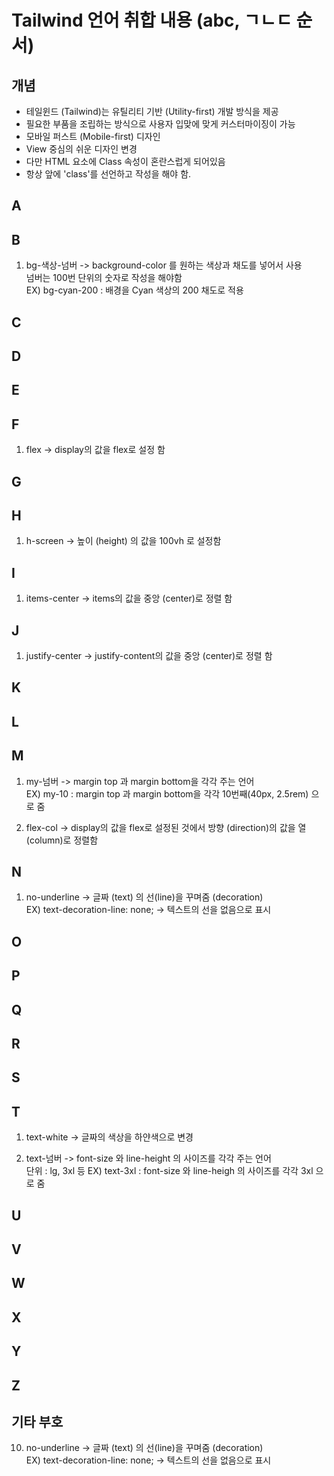 # Tailwind 언어 취합 내용 (abc, ㄱㄴㄷ 순서)

## 개념

- 테일윈드 (Tailwind)는 유틸리티 기반 (Utility-first) 개발 방식을 제공
- 필요한 부품을 조립하는 방식으로 사용자 입맞에 맞게 커스터마이징이 가능
- 모바일 퍼스트 (Mobile-first) 디자인
- View 중심의 쉬운 디자인 변경
- 다만 HTML 요소에 Class 속성이 혼란스럽게 되어있음
- 항상 앞에 'class'를 선언하고 작성을 해야 함.

## A

## B

1. bg-색상-넘버 -> background-color 를 원하는 색상과 채도를 넣어서 사용<br>
   넘버는 100번 단위의 숫자로 작성을 해야함 <br>
   EX) bg-cyan-200 : 배경을 Cyan 색상의 200 채도로 적용 <br>

## C

## D

## E

## F

1. flex -> display의 값을 flex로 설정 함<br>

## G

## H

1. h-screen -> 높이 (height) 의 값을 100vh 로 설정함<br>

## I

1. items-center -> items의 값을 중앙 (center)로 정렬 함<br>

## J

1. justify-center -> justify-content의 값을 중앙 (center)로 정렬 함<br>

## K

## L

## M

1. my-넘버 -> margin top 과 margin bottom을 각각 주는 언어 <br>
   EX) my-10 : margin top 과 margin bottom을 각각 10번째(40px, 2.5rem) 으로 줌<br>

2. flex-col -> display의 값을 flex로 설정된 것에서 방향 (direction)의 값을 열 (column)로 정렬함<br>

## N

1. no-underline -> 글짜 (text) 의 선(line)을 꾸며줌 (decoration)<br>
   EX) text-decoration-line: none; -> 텍스트의 선을 없음으로 표시<br>

## O

## P

## Q

## R

## S

## T

1. text-white -> 글짜의 색상을 하얀색으로 변경 <br>

2. text-넘버 -> font-size 와 line-height 의 사이즈를 각각 주는 언어<br>
   단위 : lg, 3xl 등
   EX) text-3xl : font-size 와 line-heigh 의 사이즈를 각각 3xl 으로 줌<br>

## U

## V

## W

## X

## Y

## Z

## 기타 부호

10. no-underline -> 글짜 (text) 의 선(line)을 꾸며줌 (decoration)<br>
    EX) text-decoration-line: none; -> 텍스트의 선을 없음으로 표시<br>
